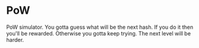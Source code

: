 # PoW
PoW simulator.
You gotta guess what will be the next hash.
If you do it then you'll be rewarded.
Otherwise you gotta keep trying.
The next level will be harder.
